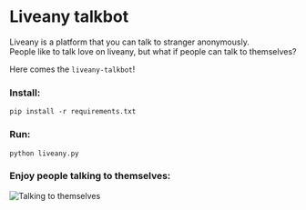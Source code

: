 # Liveany talkbot

Liveany is a platform that you can talk to stranger anonymously.
<br>People like to talk love on liveany, but what if people can talk to themselves?

Here comes the `liveany-talkbot`!

### Install:
`pip install -r requirements.txt`

### Run:
`python liveany.py`

### Enjoy people talking to themselves:
![Talking to themselves](https://raw.githubusercontent.com/davidyen1124/liveany-talkbot/master/screenshots/1.png "Talking to themselves")
